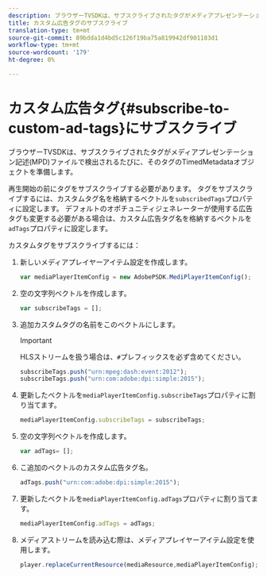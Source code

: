 ```yaml
---
description: ブラウザーTVSDKは、サブスクライブされたタグがメディアプレゼンテーション記述(MPD)ファイルで検出されるたびに、そのタグのTimedMetadataオブジェクトを準備します。
title: カスタム広告タグのサブスクライブ
translation-type: tm+mt
source-git-commit: 89bdda1d4bd5c126f19ba75a819942df901183d1
workflow-type: tm+mt
source-wordcount: '179'
ht-degree: 0%

---
```



# カスタム広告タグ{#subscribe-to-custom-ad-tags}にサブスクライブ

ブラウザーTVSDKは、サブスクライブされたタグがメディアプレゼンテーション記述(MPD)ファイルで検出されるたびに、そのタグのTimedMetadataオブジェクトを準備します。

再生開始の前にタグをサブスクライブする必要があります。
タグをサブスクライブするには、カスタムタグ名を格納するベクトルを`subscribedTags`プロパティに設定します。 デフォルトのオポチュニティジェネレーターが使用する広告タグも変更する必要がある場合は、カスタム広告タグ名を格納するベクトルを`adTags`プロパティに設定します。

カスタムタグをサブスクライブするには：

1. 新しいメディアプレイヤーアイテム設定を作成します。

   ```js
   var mediaPlayerItemConfig = new AdobePSDK.MediPlayerItemConfig();
   ```

1. 空の文字列ベクトルを作成します。

   ```js
   var subscribeTags = [];
   ```

1. 追加カスタムタグの名前をこのベクトルにします。

   >[!IMPORTANT]
   >
   >HLSストリームを扱う場合は、`#`プレフィックスを必ず含めてください。

   ```js
   subscribeTags.push("urn:mpeg:dash:event:2012"); 
   subscribeTags.push("urn:com:adobe:dpi:simple:2015"); 
   ```

1. 更新したベクトルを`mediaPlayerItemConfig.subscribeTags`プロパティに割り当てます。

   ```js
   mediaPlayerItemConfig.subscribeTags = subscribeTags;
   ```

1. 空の文字列ベクトルを作成します。

   ```js
   var adTags= [];
   ```

1. こ追加のベクトルのカスタム広告タグ名。

   ```js
   adTags.push("urn:com:adobe:dpi:simple:2015");
   ```

1. 更新したベクトルを`mediaPlayerItemConfig.adTags`プロパティに割り当てます。

   ```js
   mediaPlayerItemConfig.adTags = adTags;
   ```

1. メディアストリームを読み込む際は、メディアプレイヤーアイテム設定を使用します。

   ```js
   player.replaceCurrentResource(mediaResource,mediaPlayerItemConfig);
   ```

